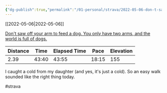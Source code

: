 ```yaml
---
{"dg-publish":true,"permalink":"/01-personal/strava/2022-05-06-don-t-saw-off-your-arm-to-feed-a-dog-you-only-have-two-arms-and-the-world-is-full-of-dogs/"}
---
```



[[2022-05-06\|2022-05-06]]

[Don't saw off your arm to feed a dog. You only have two arms, and the world is full of dogs.](https://www.strava.com/activities/7099888537)

| Distance | Time  | Elapsed Time | Pace  | Elevation |
| -------- | ----- | ------------ | ----- | --------- |
| 2.39     | 43:40 | 43:55        | 18:15 | 155       |


I caught a cold from my daughter (and yes, it's just a cold). So an easy walk sounded like the right thing today.

#strava
